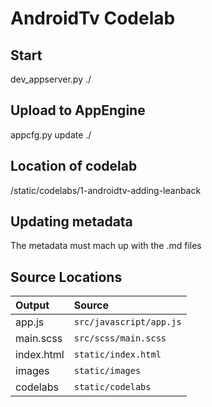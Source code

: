 # AndroidTv Codelab

## Start

dev_appserver.py ./

## Upload to AppEngine

appcfg.py update ./

## Location of codelab

/static/codelabs/1-androidtv-adding-leanback

## Updating metadata

The metadata must mach up with the .md files


## Source Locations
|Output    |Source
|:---------|:-----------------------
|app.js    |`src/javascript/app.js`
|main.scss |`src/scss/main.scss`
|index.html|`static/index.html`
|images    |`static/images`
|codelabs  |`static/codelabs`

